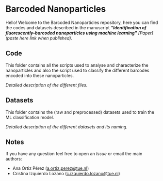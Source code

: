 # Barcoded Nanoparticles
Hello! Welcome to the Barcoded Nanoparticles repository, here you can find the codes and datasets described in the manuscript ***"Identification of fluorescently-barcoded nanoparticles using machine learning"*** *[Paper](paste here link when published)*.

## Code

This folder contains all the scripts used to analyse and characterize the nanoparticles and also the script used to classify the different barcodes encoded into these nanoparticles.

*Detailed description of the different files.* 

## Datasets

This folder contains the (raw and preprocessed) datasets used to train the ML classification model.

*Detailed description of the different datasets and its naming.*

## Notes

If you have any question feel free to open an *Issue* or email the main authors:
  * Ana Ortiz Pérez (a.ortiz.perez@tue.nl)
  * Cristina Izquierdo Lozano (c.izquierdo.lozano@tue.nl)
